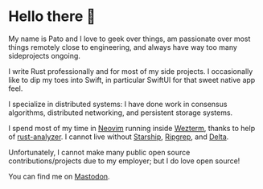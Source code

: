 # Hello there 👋

My name is Pato and I love to geek over things, am passionate over most things
remotely close to engineering, and always have way too many sideprojects
ongoing.

I write Rust professionally and for most of my side projects. I occasionally
like to dip my toes into Swift, in particular SwiftUI for that sweet native app
feel.

I specialize in distributed systems: I have done work in consensus algorithms,
distributed networking, and persistent storage systems.

I spend most of my time in [Neovim][neovim] running inside [Wezterm][wezterm],
thanks to help of [rust-analyzer][lsp]. I cannot live without
[Starship][starship], [Ripgrep][rg], and [Delta][delta].

Unfortunately, I cannot make many public open source contributions/projects due
to my employer; but I do love open source!

You can find me on <a rel="me" href="https://osbar.space/@p">Mastodon</a>.

[neovim]: https://github.com/neovim/neovim
[wezterm]: https://github.com/wez/wezterm
[lsp]: https://github.com/rust-lang/rust-analyzer
[starship]: https://github.com/starship/starship
[rg]: https://github.com/BurntSushi/ripgrep
[delta]: https://github.com/dandavison/delta
